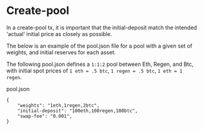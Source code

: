 # Create-pool

In a create-pool tx, it is important that the initial-deposit match the
intended 'actual' initial price as closely as possible.

The below is an example of the pool.json file for a pool with a given
set of weights, and initial reserves for each asset.

The following pool.json defines a `1:1:2` pool between Eth, Regen, and
Btc, with initial spot prices of `1 eth = .5 btc`, `1 regen = .5 btc`,
`1 eth = 1 regen`.

pool.json

``` {.json}
{
    "weights": "1eth,1regen,2btc",
    "initial-deposit": "100eth,100regen,100btc",
    "swap-fee": "0.001",
}
```
